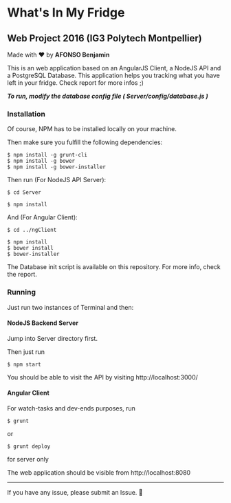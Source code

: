 # What's In My Fridge
## Web Project 2016 (IG3 Polytech Montpellier)
Made with :heart: by **AFONSO Benjamin**


This is an web application based on an AngularJS Client, a NodeJS API and a PostgreSQL Database. This application helps you tracking what you have left in your fridge. Check report for more infos ;)

***To run, modify the database config file ( *Server/config/database.js* )***

### Installation
Of course, NPM has to be installed locally on your machine.

Then make sure you fulfill the following dependencies:
```
$ npm install -g grunt-cli
$ npm install -g bower
$ npm install -g bower-installer
```
Then run (For NodeJS API Server):
```
$ cd Server
```
```
$ npm install
```
And (For Angular Client):
```
$ cd ../ngClient
```
```
$ npm install
$ bower install
$ bower-installer
```


The Database init script is available on this repository. For more info, check the report.

### Running

Just run two instances of Terminal and then:

#### NodeJS Backend Server
Jump into Server directory first. <br>

Then just run
```
$ npm start
```
You should be able to visit the API by visiting http://localhost:3000/

#### Angular Client

For watch-tasks and dev-ends purposes, run
```
$ grunt
```
or
```
$ grunt deploy
```
for server only

The web application should be visible from http://localhost:8080


<hr>

If you have any issue, please submit an Issue. :octopus:
